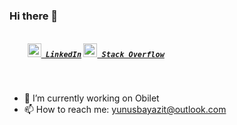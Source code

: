 ### Hi there 👋

<h5>
  <code>
    <a href="https://linkedin.com/in/yunus-emre-bayazit" title="LinkedIn Profile"><img width="22" src="https://github.com/zumrudu-anka/zumrudu-anka/blob/master/images/linkedin.svg"> LinkedIn</a></code>
  <code><a href="https://stackoverflow.com/users/6842854/yunus-emre-bayazit" title="Stack Overflow Profile"><img width="22" src="https://github.com/zumrudu-anka/zumrudu-anka/blob/master/images/stackoverflow.svg"> Stack Overflow</a></code>
</h5>
<br>

- 🔭 I’m currently working on Obilet
- 📫 How to reach me: yunusbayazit@outlook.com

